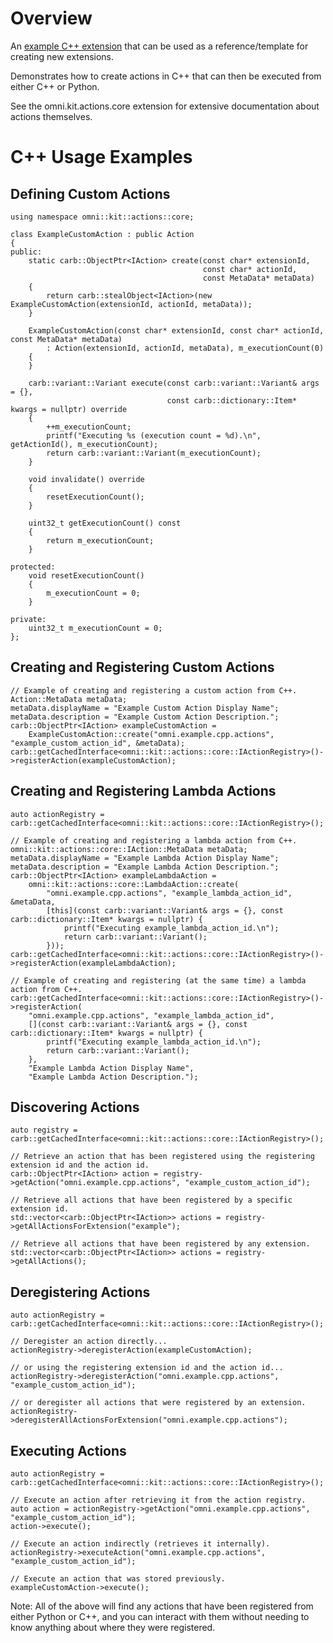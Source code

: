 # Overview

An [example C++ extension](http://omniverse-docs.s3-website-us-east-1.amazonaws.com/kit-extension-template-cpp/106.0.1/index.html) that can be used as a reference/template for creating new extensions.

Demonstrates how to create actions in C++ that can then be executed from either C++ or Python.

See the omni.kit.actions.core extension for extensive documentation about actions themselves.


# C++ Usage Examples


## Defining Custom Actions


```
using namespace omni::kit::actions::core;

class ExampleCustomAction : public Action
{
public:
    static carb::ObjectPtr<IAction> create(const char* extensionId,
                                           const char* actionId,
                                           const MetaData* metaData)
    {
        return carb::stealObject<IAction>(new ExampleCustomAction(extensionId, actionId, metaData));
    }

    ExampleCustomAction(const char* extensionId, const char* actionId, const MetaData* metaData)
        : Action(extensionId, actionId, metaData), m_executionCount(0)
    {
    }

    carb::variant::Variant execute(const carb::variant::Variant& args = {},
                                   const carb::dictionary::Item* kwargs = nullptr) override
    {
        ++m_executionCount;
        printf("Executing %s (execution count = %d).\n", getActionId(), m_executionCount);
        return carb::variant::Variant(m_executionCount);
    }

    void invalidate() override
    {
        resetExecutionCount();
    }

    uint32_t getExecutionCount() const
    {
        return m_executionCount;
    }

protected:
    void resetExecutionCount()
    {
        m_executionCount = 0;
    }

private:
    uint32_t m_executionCount = 0;
};
```


## Creating and Registering Custom Actions

```
// Example of creating and registering a custom action from C++.
Action::MetaData metaData;
metaData.displayName = "Example Custom Action Display Name";
metaData.description = "Example Custom Action Description.";
carb::ObjectPtr<IAction> exampleCustomAction =
    ExampleCustomAction::create("omni.example.cpp.actions", "example_custom_action_id", &metaData);
carb::getCachedInterface<omni::kit::actions::core::IActionRegistry>()->registerAction(exampleCustomAction);
```


## Creating and Registering Lambda Actions


```
auto actionRegistry = carb::getCachedInterface<omni::kit::actions::core::IActionRegistry>();

// Example of creating and registering a lambda action from C++.
omni::kit::actions::core::IAction::MetaData metaData;
metaData.displayName = "Example Lambda Action Display Name";
metaData.description = "Example Lambda Action Description.";
carb::ObjectPtr<IAction> exampleLambdaAction =
    omni::kit::actions::core::LambdaAction::create(
        "omni.example.cpp.actions", "example_lambda_action_id", &metaData,
        [this](const carb::variant::Variant& args = {}, const carb::dictionary::Item* kwargs = nullptr) {
            printf("Executing example_lambda_action_id.\n");
            return carb::variant::Variant();
        }));
carb::getCachedInterface<omni::kit::actions::core::IActionRegistry>()->registerAction(exampleLambdaAction);
```


```
// Example of creating and registering (at the same time) a lambda action from C++.
carb::getCachedInterface<omni::kit::actions::core::IActionRegistry>()->registerAction(
    "omni.example.cpp.actions", "example_lambda_action_id",
    [](const carb::variant::Variant& args = {}, const carb::dictionary::Item* kwargs = nullptr) {
        printf("Executing example_lambda_action_id.\n");
        return carb::variant::Variant();
    },
    "Example Lambda Action Display Name",
    "Example Lambda Action Description.");
```


## Discovering Actions

```
auto registry = carb::getCachedInterface<omni::kit::actions::core::IActionRegistry>();

// Retrieve an action that has been registered using the registering extension id and the action id.
carb::ObjectPtr<IAction> action = registry->getAction("omni.example.cpp.actions", "example_custom_action_id");

// Retrieve all actions that have been registered by a specific extension id.
std::vector<carb::ObjectPtr<IAction>> actions = registry->getAllActionsForExtension("example");

// Retrieve all actions that have been registered by any extension.
std::vector<carb::ObjectPtr<IAction>> actions = registry->getAllActions();
```


## Deregistering Actions

```
auto actionRegistry = carb::getCachedInterface<omni::kit::actions::core::IActionRegistry>();

// Deregister an action directly...
actionRegistry->deregisterAction(exampleCustomAction);

// or using the registering extension id and the action id...
actionRegistry->deregisterAction("omni.example.cpp.actions", "example_custom_action_id");

// or deregister all actions that were registered by an extension.
actionRegistry->deregisterAllActionsForExtension("omni.example.cpp.actions");
```


## Executing Actions

```
auto actionRegistry = carb::getCachedInterface<omni::kit::actions::core::IActionRegistry>();

// Execute an action after retrieving it from the action registry.
auto action = actionRegistry->getAction("omni.example.cpp.actions", "example_custom_action_id");
action->execute();

// Execute an action indirectly (retrieves it internally).
actionRegistry->executeAction("omni.example.cpp.actions", "example_custom_action_id");

// Execute an action that was stored previously.
exampleCustomAction->execute();
```


Note: All of the above will find any actions that have been registered from either Python or C++,
and you can interact with them without needing to know anything about where they were registered.

